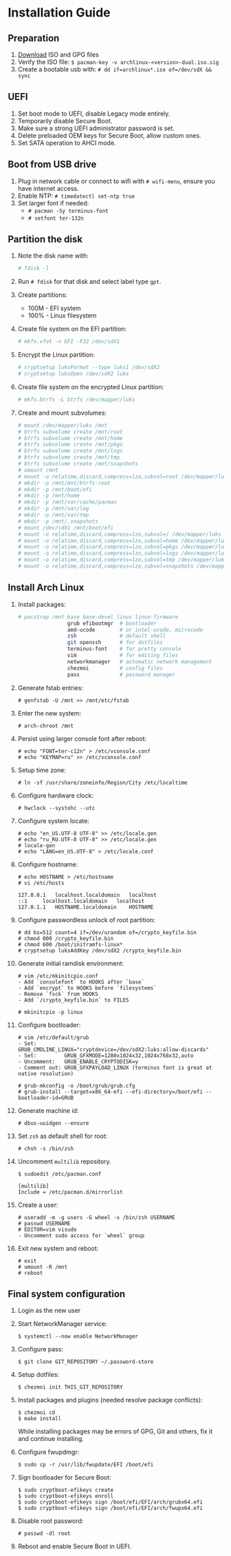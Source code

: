 # Installation Guide

## Preparation

1. [Download](https://archlinux.org/download/) ISO and GPG files
1. Verify the ISO file: `$ pacman-key -v archlinux-<version>-dual.iso.sig`
1. Create a bootable usb with: `# dd if=archlinux*.iso of=/dev/sdX && sync`

## UEFI

1. Set boot mode to UEFI, disable Legacy mode entirely.
1. Temporarily disable Secure Boot.
1. Make sure a strong UEFI administrator password is set.
1. Delete preloaded OEM keys for Secure Boot, allow custom ones.
1. Set SATA operation to AHCI mode.

## Boot from USB drive

1. Plug in network cable or connect to wifi with `# wifi-menu`, ensure you have internet access.
1. Enable NTP: `# timedatectl set-ntp true`
1. Set larger font if needed:
    - `# pacman -Sy terminus-font`
    - `# setfont ter-132n`

## Partition the disk

1. Note the disk name with:

    ```sh
    # fdisk -l
    ```

1. Run `# fdisk` for that disk and select label type `gpt`.
1. Create partitions:
    - 100M - EFI system
    - 100% - Linux filesystem
1. Create file system on the EFI partition:

    ```sh
    # mkfs.vfat -n EFI -F32 /dev/sdX1
    ```

1. Encrypt the Linux partition:

    ```sh
    # cryptsetup luksFormat --type luks1 /dev/sdX2
    # cryptsetup luksOpen /dev/sdX2 luks
    ```

1. Create file system on the encrypted Linux partition:

    ```sh
    # mkfs.btrfs -L btrfs /dev/mapper/luks
    ```

1. Create and mount subvolumes:

    ```sh
    # mount /dev/mapper/luks /mnt
    # btrfs subvolume create /mnt/root
    # btrfs subvolume create /mnt/home
    # btrfs subvolume create /mnt/pkgs
    # btrfs subvolume create /mnt/logs
    # btrfs subvolume create /mnt/tmp
    # btrfs subvolume create /mnt/snapshots
    # umount /mnt
    # mount -o relatime,discard,compress=lzo,subvol=root /dev/mapper/luks /mnt
    # mkdir -p /mnt/mnt/btrfs-root
    # mkdir -p /mnt/boot/efi
    # mkdir -p /mnt/home
    # mkdir -p /mnt/var/cache/pacman
    # mkdir -p /mnt/var/log
    # mkdir -p /mnt/var/tmp
    # mkdir -p /mnt/.snapshots
    # mount /dev/sdX1 /mnt/boot/efi
    # mount -o relatime,discard,compress=lzo,subvol=/ /dev/mapper/luks /mnt/mnt/btrfs-root
    # mount -o relatime,discard,compress=lzo,subvol=home /dev/mapper/luks /mnt/home
    # mount -o relatime,discard,compress=lzo,subvol=pkgs /dev/mapper/luks /mnt/var/cache/pacman
    # mount -o relatime,discard,compress=lzo,subvol=logs /dev/mapper/luks /mnt/var/log
    # mount -o relatime,discard,compress=lzo,subvol=tmp /dev/mapper/luks /mnt/var/tmp
    # mount -o relatime,discard,compress=lzo,subvol=snapshots /dev/mapper/luks /mnt/.snapshots
    ```

## Install Arch Linux

1. Install packages:

    ```sh
    # pacstrap /mnt base base-devel linux linux-firmware
                    grub efibootmgr  # bootloader
                    amd-ucode        # or intel-ucode, microcode
                    zsh              # default shell
                    git openssh      # for dotfiles
                    terminus-font    # for pretty console
                    vim              # for editing files
                    networkmanager   # automatic network management
                    chezmoi          # config files
                    pass             # password manager
    ```

1. Generate fstab entries:

    ```
    # genfstab -U /mnt >> /mnt/etc/fstab
    ```

1. Enter the new system:

    ```
    # arch-chroot /mnt
    ```

1. Persist using larger console font after reboot:

    ```
    # echo "FONT=ter-c12n" > /etc/vconsole.conf
    # echo "KEYMAP=ru" >> /etc/vconsole.conf
    ```

1. Setup time zone:

    ```
    # ln -sf /usr/share/zoneinfo/Region/City /etc/localtime
    ```

1. Configure hardware clock:

    ```
    # hwclock --systohc --utc
    ```

1. Configure system locate:

    ```
    # echo "en_US.UTF-8 UTF-8" >> /etc/locale.gen
    # echo "ru_RU.UTF-8 UTF-8" >> /etc/locale.gen
    # locale-gen
    # echo "LANG=en_US.UTF-8" > /etc/locale.conf
    ```

1. Configure hostname:

    ```
    # echo HOSTNAME > /etc/hostname
    # vi /etc/hosts

    127.0.0.1	localhost.localdomain	localhost
    ::1		localhost.localdomain	localhost
    127.0.1.1	HOSTNAME.localdomain	HOSTNAME
    ```

1. Configure passwordless unlock of root partition:

    ```
    # dd bs=512 count=4 if=/dev/urandom of=/crypto_keyfile.bin
    # chmod 000 /crypto_keyfile.bin
    # chmod 600 /boot/initramfs-linux*
    # cryptsetup luksAddKey /dev/sdX2 /crypto_keyfile.bin
    ```

1. Generate initial ramdisk environment:

    ```
    # vim /etc/mkinitcpio.conf
    - Add `consolefont` to HOOKS after `base`
    - Add `encrypt` to HOOKS before `filesystems`
    - Remove `fsck` from HOOKS
    - Add `/crypto_keyfile.bin` to FILES

    # mkinitcpio -p linux
    ```

1. Configure bootloader:

    ```
    # vim /etc/default/grub
    - Set:         GRUB_CMDLINE_LINUX="cryptdevice=/dev/sdX2:luks:allow-discards"
    - Set:         GRUB_GFXMODE=1280x1024x32,1024x768x32,auto
    - Uncomment:   GRUB_ENABLE_CRYPTODISK=y
    - Comment out: GRUB_GFXPAYLOAD_LINUX (terminus font is great at native resolution)

    # grub-mkconfig -o /boot/grub/grub.cfg
    # grub-install --target=x86_64-efi --efi-directory=/boot/efi --bootloader-id=GRUB
    ```

1. Generate machine id:

    ```
    # dbus-uuidgen --ensure
    ```

1. Set `zsh` as default shell for root:

    ```
    # chsh -s /bin/zsh
    ```

1. Uncomment `multilib` repository.

    ```
    $ sudoedit /etc/pacman.conf

    [multilib]
    Include = /etc/pacman.d/mirrorlist
    ```

1. Create a user:

    ```
    # useradd -m -g users -G wheel -s /bin/zsh USERNAME
    # passwd USERNAME
    # EDITOR=vim visudo
    - Uncomment sudo access for `wheel` group
    ```

1. Exit new system and reboot:

    ```
    # exit
    # umount -R /mnt
    # reboot
    ```

## Final system configuration

1. Login as the new user
1. Start NetworkManager service:

    ```
    $ systemctl --now enable NetworkManager
    ```

1. Configure pass:

    ```
    $ git clone GIT_REPOSITORY ~/.password-store
    ```

1. Setup dotfiles:

    ```
    $ chezmoi init THIS_GIT_REPOSITORY
    ```

1. Install packages and plugins (needed resolve package conflicts):

    ```
    $ chezmoi cd
    $ make install
    ```

    While installing packages may be errors of GPG, Git and others, fix it and continue installing.

1. Configure fwupdmgr:

    ```
    $ sudo cp -r /usr/lib/fwupdate/EFI /boot/efi
    ```

1. Sign bootloader for Secure Boot:

    ```
    $ sudo cryptboot-efikeys create
    $ sudo cryptboot-efikeys enroll
    $ sudo cryptboot-efikeys sign /boot/efi/EFI/arch/grubx64.efi
    $ sudo cryptboot-efikeys sign /boot/efi/EFI/arch/fwupx64.efi
    ```

1. Disable root password:

    ```
    # passwd -dl root
    ```

1. Reboot and enable Secure Boot in UEFI.
